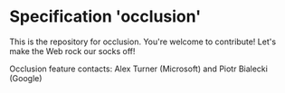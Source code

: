 
# Specification 'occlusion'

This is the repository for occlusion. You're welcome to contribute! Let's make the Web rock our socks
off!

Occlusion feature contacts: Alex Turner (Microsoft) and Piotr Bialecki (Google)
